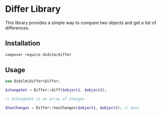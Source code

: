 # Differ Library

This library provides a simple way to compare two objects and get a list of differences.

## Installation

```bash
composer require didslm/differ
```

## Usage

```php
use Didslm\Differ\Differ;

$changeSet = Differ::diff($object1, $object2);

// $changeSet is an array of changes

$hasChanges = Differ::hasChanges($object1, $object2); // bool
```



